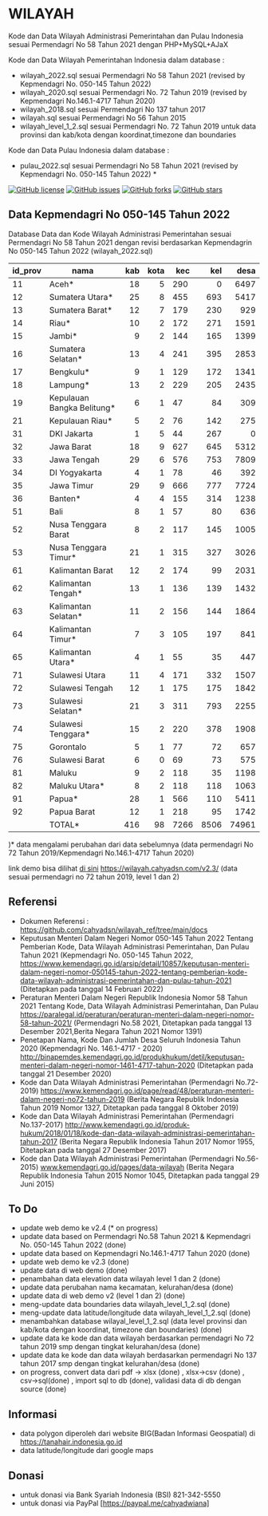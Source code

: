 # WILAYAH
Kode dan Data Wilayah Administrasi Pemerintahan dan Pulau Indonesia sesuai Permendagri No 58 Tahun 2021 dengan PHP+MySQL+AJaX

Kode dan Data Wilayah Pemerintahan Indonesia  dalam database :
- wilayah_2022.sql sesuai Permendagri No 58 Tahun 2021 (revised by Kepmendagri No. 050-145 Tahun 2022) 
- wilayah_2020.sql sesuai Permendagri No. 72 Tahun 2019 (revised by Kepmendagri No.146.1-4717 Tahun 2020) 
- wilayah_2018.sql sesuai Permendagri No 137 tahun 2017
- wilayah.sql sesuai Permendagri No 56 Tahun 2015
- wilayah_level_1_2.sql sesuai Permendagri No. 72 Tahun 2019 untuk data provinsi dan kab/kota dengan koordinat,timezone dan boundaries

Kode dan Data Pulau Indonesia dalam database :
- pulau_2022.sql sesuai Permendagri No 58 Tahun 2021 (revised by Kepmendagri No. 050-145 Tahun 2022) *

[![GitHub license](https://img.shields.io/badge/license-MIT-blue.svg)](LICENSE)
[![GitHub issues](https://img.shields.io/github/issues/cahyadsn/wilayah.svg)](https://github.com/cahyadsn/wilayah/issues)
[![GitHub forks](https://img.shields.io/github/forks/cahyadsn/wilayah.svg)](https://github.com/cahyadsn/wilayah/network)
[![GitHub stars](https://img.shields.io/github/stars/cahyadsn/wilayah.svg)](https://github.com/cahyadsn/wilayah/stargazers)

## Data Kepmendagri No 050-145 Tahun 2022
Database Data dan Kode Wilayah Administrasi Pemerintahan sesuai Permendagri No 58 Tahun 2021  dengan revisi berdasarkan Kepmendagrin No 050-145 Tahun 2022 (wilayah_2022.sql)

| id_prov | nama                      | kab  | kota | kec | kel  | desa |
|---------|---------------------------|-----:|-----:|-----|-----:|-----:|
| 11      | Aceh*                     |   18 |    5 | 290 |    0 | 6497 |
| 12      | Sumatera Utara*           |   25 |    8 | 455 |  693 | 5417 |
| 13      | Sumatera Barat*           |   12 |    7 | 179 |  230 |  929 |
| 14      | Riau*                     |   10 |    2 | 172 |  271 | 1591 |
| 15      | Jambi*                    |    9 |    2 | 144 |  165 | 1399 |
| 16      | Sumatera Selatan*         |   13 |    4 | 241 |  395 | 2853 |
| 17      | Bengkulu*                 |    9 |    1 | 129 |  172 | 1341 |
| 18      | Lampung*                  |   13 |    2 | 229 |  205 | 2435 |
| 19      | Kepulauan Bangka Belitung*|    6 |    1 |  47 |   84 |  309 |
| 21      | Kepulauan Riau*           |    5 |    2 |  76 |  142 |  275 |
| 31      | DKI Jakarta               |    1 |    5 |  44 |  267 |    0 |
| 32      | Jawa Barat                |   18 |    9 | 627 |  645 | 5312 |
| 33      | Jawa Tengah               |   29 |    6 | 576 |  753 | 7809 |
| 34      | DI Yogyakarta             |    4 |    1 |  78 |   46 |  392 |
| 35      | Jawa Timur                |   29 |    9 | 666 |  777 | 7724 |
| 36      | Banten*                   |    4 |    4 | 155 |  314 | 1238 |
| 51      | Bali                      |    8 |    1 |  57 |   80 |  636 |
| 52      | Nusa Tenggara Barat       |    8 |    2 | 117 |  145 | 1005 |
| 53      | Nusa Tenggara Timur*      |   21 |    1 | 315 |  327 | 3026 |
| 61      | Kalimantan Barat          |   12 |    2 | 174 |   99 | 2031 |
| 62      | Kalimantan Tengah*        |   13 |    1 | 136 |  139 | 1432 |
| 63      | Kalimantan Selatan*       |   11 |    2 | 156 |  144 | 1864 |
| 64      | Kalimantan Timur*         |    7 |    3 | 105 |  197 |  841 |
| 65      | Kalimantan Utara*         |    4 |    1 |  55 |   35 |  447 |
| 71      | Sulawesi Utara            |   11 |    4 | 171 |  332 | 1507 |
| 72      | Sulawesi Tengah           |   12 |    1 | 175 |  175 | 1842 |
| 73      | Sulawesi Selatan*         |   21 |    3 | 311 |  793 | 2255 |
| 74      | Sulawesi Tenggara*        |   15 |    2 | 220 |  378 | 1908 |
| 75      | Gorontalo                 |    5 |    1 |  77 |   72 |  657 |
| 76      | Sulawesi Barat            |    6 |    0 |  69 |   73 |  575 |
| 81      | Maluku                    |    9 |    2 | 118 |   35 | 1198 |
| 82      | Maluku Utara*             |    8 |    2 | 118 |  118 | 1063 |
| 91      | Papua*                    |   28 |    1 | 566 |  110 | 5411 |
| 92      | Papua Barat               |   12 |    1 | 218 |   95 | 1742 |
|         | TOTAL*                    |  416 |   98 |7266 | 8506 |74961 |

)* data mengalami perubahan dari data sebelumnya (data permendagri No 72 Tahun 2019/Kepmendagri No.146.1-4717 Tahun 2020)


link demo bisa dilihat [di sini] https://wilayah.cahyadsn.com/v2.3/ (data sesuai permendagri no 72 tahun 2019, level 1 dan 2)

## Referensi
- Dokumen Referensi : https://github.com/cahyadsn/wilayah_ref/tree/main/docs
- Keputusan Menteri Dalam Negeri Nomor 050-145 Tahun 2022 Tentang Pemberian Kode, Data Wilayah Administrasi Pemerintahan, Dan Pulau Tahun 2021 (Kepmendagri No. 050-145 Tahun 2022, https://www.kemendagri.go.id/arsip/detail/10857/keputusan-menteri-dalam-negeri-nomor-050145-tahun-2022-tentang-pemberian-kode-data-wilayah-administrasi-pemerintahan-dan-pulau-tahun-2021 (Ditetapkan pada tanggal 14 Februari 2022)
- Peraturan Menteri Dalam Negeri Republik Indonesia Nomor 58 Tahun 2021 Tentang Kode, Data Wilayah Administrasi Pemerintahan, Dan Pulau https://paralegal.id/peraturan/peraturan-menteri-dalam-negeri-nomor-58-tahun-2021/ (Permendagri No.58 2021, Ditetapkan pada tanggal 13 Desember 2021,Berita Negara Tahun 2021 Nomor 1391)
- Penetapan Nama, Kode Dan Jumlah Desa Seluruh Indonesia Tahun 2020 (Kepmendagri No. 146.1-4717 - 2020) http://binapemdes.kemendagri.go.id/produkhukum/detil/keputusan-menteri-dalam-negeri-nomor-1461-4717-tahun-2020 (Ditetapkan pada tanggal 21 Desember 2020)
- Kode dan Data Wilayah Administrasi Pemerintahan (Permendagri No.72-2019) https://www.kemendagri.go.id/page/read/48/peraturan-menteri-dalam-negeri-no72-tahun-2019 (Berita Negara Republik Indonesia Tahun 2019 Nomor 1327, Ditetapkan pada tanggal 8 Oktober 2019)
- Kode dan Data Wilayah Administrasi Pemerintahan (Permendagri No.137-2017) http://www.kemendagri.go.id/produk-hukum/2018/01/18/kode-dan-data-wilayah-administrasi-pemerintahan-tahun-2017 (Berita Negara Republik Indonesia Tahun 2017 Nomor 1955, Ditetapkan pada tanggal 27 Desember 2017)
- Kode dan Data Wilayah Administrasi Pemerintahan (Permendagri No.56-2015) www.kemendagri.go.id/pages/data-wilayah (Berita Negara Republik Indonesia Tahun 2015 Nomor 1045, Ditetapkan pada tanggal 29 Juni 2015)

## To Do
- update web demo ke v2.4 (* on progress)
- update data based on Permendagri No.58 Tahun 2021 &  Kepmendagri No. 050-145 Tahun 2022 (done)
- update data based on Kepmendagri No.146.1-4717 Tahun 2020 (done)
- update web demo ke v2.3 (done)
- update data di web demo (done)
- penambahan data elevation data wilayah level 1 dan 2 (done)
- update data perubahan nama kecamatan, kelurahan/desa (done)
- update data di web demo v2 (level 1 dan 2) (done)
- meng-update data boundaries data wilayah_level_1_2.sql (done)
- meng-update data latitude/longitude data wilayah_level_1_2.sql (done)
- menambahkan database wilayal_level_1_2.sql (data level provinsi dan kab/kota dengan koordinat, timezone dan boundaries) (done)
- update data ke kode dan data wilayah berdasarkan permendagri No 72 tahun 2019 smp dengan tingkat kelurahan/desa (done)
- update data ke kode dan data wilayah berdasarkan permendagri No 137 tahun 2017 smp dengan tingkat kelurahan/desa (done)
- on progress, convert data dari pdf -> xlsx (done) , xlsx->csv (done) , csv->sql(done) , import sql to db (done), validasi data di db dengan source (done)

## Informasi
- data polygon diperoleh dari website BIG(Badan Informasi Geospatial) di https://tanahair.indonesia.go.id
- data latitude/longitude dari google maps

## Donasi
- untuk donasi via Bank Syariah Indonesia (BSI) 821-342-5550
- untuk donasi via PayPal [https://paypal.me/cahyadwiana]

[di sini]: https://wilayah.cahyadsn.com/v2.3/
